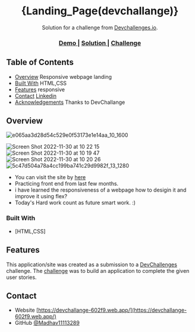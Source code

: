 <!-- Please update value in the {}  -->

<h1 align="center">{Landing_Page(devchallange)}</h1>

<div align="center">
   Solution for a challenge from  <a href="http://devchallenges.io" target="_blank">Devchallenges.io</a>.
</div>

<div align="center">
  <h3>
    <a href="https://{https://page-404-not-found-1bce9.web.app/}">
      Demo
    </a>
    <span> | </span>
    <a href="https://{https://page-404-not-found-1bce9.web.app/}">
      Solution
    </a>
    <span> | </span>
    <a href="https://devchallenges.io/challenges/wBunSb7FPrIepJZAg0sY">
      Challenge
    </a>
  </h3>
</div>

<!-- TABLE OF CONTENTS -->

## Table of Contents

- [Overview](#overview)
  Responsive webpage landing 
- [Built With](#built-with)
  HTML,CSS
- [Features](#features)
  responsive
- [Contact](#contact)
  <a href="https://www.linkedin.com/in/madhav-narayan-297275253//}">
      Linkedin
    </a>
- [Acknowledgements](#acknowledgements)
    Thanks to DevChallange
<!-- OVERVIEW -->

## Overview
![e065aa3d28d54c529e0f53173e1e14aa_10_1600](https://user-images.githubusercontent.com/108564689/204718842-e0cffa6d-1349-4e8b-8a55-cda051c83e77.jpg)

![Screen Shot 2022-11-30 at 10 22 15](https://user-images.githubusercontent.com/108564689/204718786-efb2049f-2b97-4d36-ad24-77966de93db6.png)
![Screen Shot 2022-11-30 at 10 19 47](https://user-images.githubusercontent.com/108564689/204718823-b2f6ed43-e0c6-4554-8b45-b253f682d68a.png)
![Screen Shot 2022-11-30 at 10 20 26](https://user-images.githubusercontent.com/108564689/204718827-5429cb97-f25f-4942-a8d4-0814bf423f5e.png)
![5c47d504a78a4cc199ba741c29d9982f_13_1280](https://user-images.githubusercontent.com/108564689/204718832-0054b999-702e-4ff6-a203-0eb0c16c8b71.jpg)


- You can visit the site by <a href="https://{https://page-404-not-found-1bce9.web.app/}">here</a>
- Practicing front end from last few months.
- i have learned the responsiveness of a webpage how to desigin it and improve it using flex?
- Today's Hard work count as future smart work. :)

### Built With

<!-- This section should list any major frameworks that you built your project using. Here are a few examples.-->

- [HTML,CSS]


## Features

<!-- List the features of your application or follow the template. Don't share the figma file here :) -->

This application/site was created as a submission to a [DevChallenges](https://devchallenges.io/challenges) challenge. The [challenge](https://devchallenges.io/challenges/wBunSb7FPrIepJZAg0sY) was to build an application to complete the given user stories.



## Contact

- Website [https://devchallange-602f9.web.app/](https://devchallange-602f9.web.app/)
- GitHub [@Madhav11113289](https://github.com/Madhav11113289)

